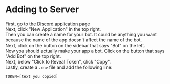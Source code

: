 # Adding to Server

First, go to [the Discord application page](https://discord.com/developers/applications)<br/>
Next, click "New Application" in the top right.<br/>
Then you can create a name for your bot. It could be anything you want because the name of the app doesn't affect the name of the bot.<br/>
Next, click on the button on the sidebar that says "Bot" on the left.<br/>
Now you should actually make your app a bot. Click on the button that says "Add Bot" on the top right.<br/>
Next, below "Click to Reveal Token", click "Copy".<br/>
Lastly, create a `.env` file and add the following line:
```
TOKEN=[text you copied]
```